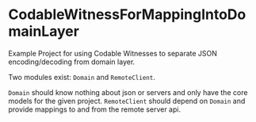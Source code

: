 # CodableWitnessForMappingIntoDomainLayer

Example Project for using Codable Witnesses to separate JSON encoding/decoding from domain layer.

Two modules exist: `Domain` and `RemoteClient`.

`Domain` should know nothing about json or servers and only have the core models for the given project. `RemoteClient` should depend on `Domain` and provide mappings to and from the remote server api.
